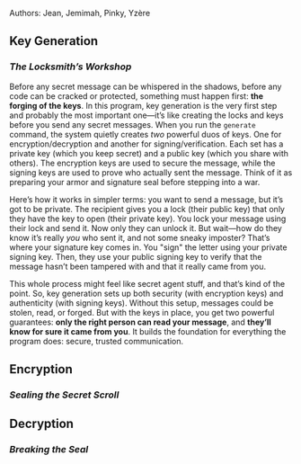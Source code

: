 Authors: Jean, Jemimah, Pinky, Yzère

## Key Generation
### _The Locksmith’s Workshop_
Before any secret message can be whispered in the shadows, before any code can be cracked or protected, something must happen first: **the forging of the keys**. In this program, key generation is the very first step and probably the most important one—it’s like creating the locks and keys before you send any secret messages. When you run the `generate` command, the system quietly creates *two* powerful duos of keys. One for encryption/decryption and another for signing/verification. Each set has a private key (which you keep secret) and a public key (which you share with others). The encryption keys are used to secure the message, while the signing keys are used to prove who actually sent the message. Think of it as preparing your armor and signature seal before stepping into a war.

Here’s how it works in simpler terms: you want to send a message, but it’s got to be private. The recipient gives you a lock (their public key) that only they have the key to open (their private key). You lock your message using their lock and send it. Now only they can unlock it. But wait—how do they know it’s really *you* who sent it, and not some sneaky imposter? That’s where your signature key comes in. You "sign" the letter using your private signing key. Then, they use your public signing key to verify that the message hasn’t been tampered with and that it really came from you.

This whole process might feel like secret agent stuff, and that’s kind of the point. So, key generation sets up both security (with encryption keys) and authenticity (with signing keys). Without this setup, messages could be stolen, read, or forged. But with the keys in place, you get two powerful guarantees: **only the right person can read your message**, and **they’ll know for sure it came from you**. It builds the foundation for everything the program does: secure, trusted communication.

## Encryption
### _Sealing the Secret Scroll_



## Decryption
### _Breaking the Seal_
